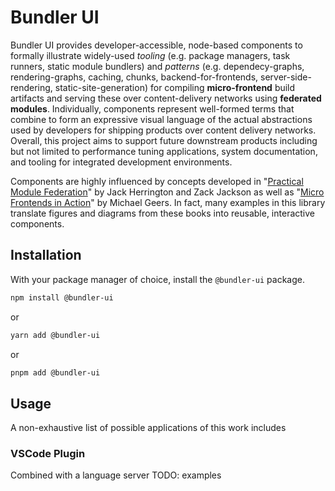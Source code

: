 # Bundler UI

Bundler UI provides developer-accessible, node-based components to formally illustrate widely-used *tooling* (e.g. package managers, task runners, static module bundlers) and *patterns* (e.g. dependecy-graphs, rendering-graphs, caching, chunks, backend-for-frontends, server-side-rendering, static-site-generation) for compiling **micro-frontend** build artifacts and serving these over content-delivery networks using **federated modules**. Individually, components represent well-formed terms that combine to form an expressive visual language of the actual abstractions used by developers for shipping products over content delivery networks. Overall, this project aims to support future downstream products including but not limited to performance tuning applications, system documentation, and tooling for integrated development environments.

Components are highly influenced by concepts developed in "[Practical Module Federation](https://module-federation.myshopify.com/products/practical-module-federation)" by Jack Herrington and Zack Jackson as well as "[Micro Frontends in Action](https://www.manning.com/books/micro-frontends-in-action?a_aid=mfia&a_bid=5f09fdeb)" by Michael Geers. In fact, many examples in this library translate figures and diagrams from these books into reusable, interactive components.


## Installation

With your package manager of choice, install the `@bundler-ui` package.

```bash
npm install @bundler-ui
```

or

```bash
yarn add @bundler-ui
```

or

```bash
pnpm add @bundler-ui
```

## Usage

A non-exhaustive list of possible applications of this work includes

### VSCode Plugin

Combined with a language server
TODO: examples
